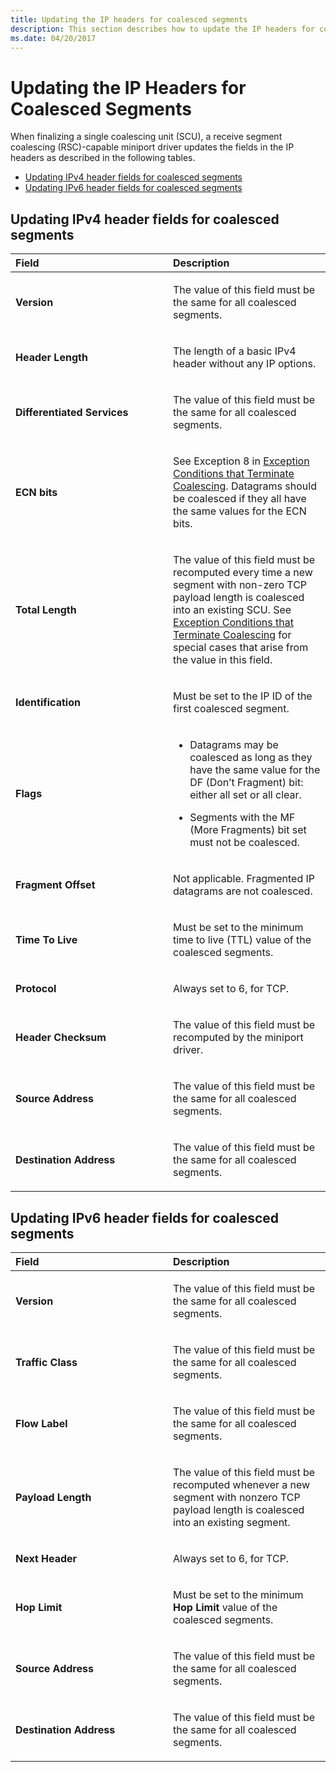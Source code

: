```yaml
---
title: Updating the IP headers for coalesced segments
description: This section describes how to update the IP headers for coalesced segments
ms.date: 04/20/2017
---
```


# Updating the IP Headers for Coalesced Segments


When finalizing a single coalescing unit (SCU), a receive segment coalescing (RSC)-capable miniport driver updates the fields in the IP headers as described in the following tables.

-   [Updating IPv4 header fields for coalesced segments](#updating-ipv4-header-fields-for-coalesced-segments)
-   [Updating IPv6 header fields for coalesced segments](#updating-ipv6-header-fields-for-coalesced-segments)

## Updating IPv4 header fields for coalesced segments


<table>
<colgroup>
<col width="50%" />
<col width="50%" />
</colgroup>
<thead>
<tr class="header">
<th align="left">Field</th>
<th align="left">Description</th>
</tr>
</thead>
<tbody>
<tr class="odd">
<td align="left"><p><strong>Version</strong></p></td>
<td align="left"><p>The value of this field must be the same for all coalesced segments.</p></td>
</tr>
<tr class="even">
<td align="left"><p><strong>Header Length</strong></p></td>
<td align="left"><p>The length of a basic IPv4 header without any IP options.</p></td>
</tr>
<tr class="odd">
<td align="left"><p><strong>Differentiated Services</strong></p></td>
<td align="left"><p>The value of this field must be the same for all coalesced segments.</p></td>
</tr>
<tr class="even">
<td align="left"><p><strong>ECN bits</strong></p></td>
<td align="left"><p>See Exception 8 in <a href="exception-conditions-that-terminate-coalescing.md" data-raw-source="[Exception Conditions that Terminate Coalescing](exception-conditions-that-terminate-coalescing.md)">Exception Conditions that Terminate Coalescing</a>. Datagrams should be coalesced if they all have the same values for the ECN bits.</p></td>
</tr>
<tr class="odd">
<td align="left"><p><strong>Total Length</strong></p></td>
<td align="left"><p>The value of this field must be recomputed every time a new segment with non-zero TCP payload length is coalesced into an existing SCU. See <a href="exception-conditions-that-terminate-coalescing.md" data-raw-source="[Exception Conditions that Terminate Coalescing](exception-conditions-that-terminate-coalescing.md)">Exception Conditions that Terminate Coalescing</a> for special cases that arise from the value in this field.</p></td>
</tr>
<tr class="even">
<td align="left"><p><strong>Identification</strong></p></td>
<td align="left"><p>Must be set to the IP ID of the first coalesced segment.</p></td>
</tr>
<tr class="odd">
<td align="left"><p><strong>Flags</strong></p></td>
<td align="left"><ul>
<li><p>Datagrams may be coalesced as long as they have the same value for the DF (Don’t Fragment) bit: either all set or all clear.</p></li>
<li><p>Segments with the MF (More Fragments) bit set must not be coalesced.</p></li>
</ul></td>
</tr>
<tr class="even">
<td align="left"><p><strong>Fragment Offset</strong></p></td>
<td align="left"><p>Not applicable. Fragmented IP datagrams are not coalesced.</p></td>
</tr>
<tr class="odd">
<td align="left"><p><strong>Time To Live</strong></p></td>
<td align="left"><p>Must be set to the minimum time to live (TTL) value of the coalesced segments.</p></td>
</tr>
<tr class="even">
<td align="left"><p><strong>Protocol</strong></p></td>
<td align="left"><p>Always set to 6, for TCP.</p></td>
</tr>
<tr class="odd">
<td align="left"><p><strong>Header Checksum</strong></p></td>
<td align="left"><p>The value of this field must be recomputed by the miniport driver.</p></td>
</tr>
<tr class="even">
<td align="left"><p><strong>Source Address</strong></p></td>
<td align="left"><p>The value of this field must be the same for all coalesced segments.</p></td>
</tr>
<tr class="odd">
<td align="left"><p><strong>Destination Address</strong></p></td>
<td align="left"><p>The value of this field must be the same for all coalesced segments.</p></td>
</tr>
</tbody>
</table>

 

## Updating IPv6 header fields for coalesced segments


<table>
<colgroup>
<col width="50%" />
<col width="50%" />
</colgroup>
<thead>
<tr class="header">
<th align="left">Field</th>
<th align="left">Description</th>
</tr>
</thead>
<tbody>
<tr class="odd">
<td align="left"><p><strong>Version</strong></p></td>
<td align="left"><p>The value of this field must be the same for all coalesced segments.</p></td>
</tr>
<tr class="even">
<td align="left"><p><strong>Traffic Class</strong></p></td>
<td align="left"><p>The value of this field must be the same for all coalesced segments.</p></td>
</tr>
<tr class="odd">
<td align="left"><p><strong>Flow Label</strong></p></td>
<td align="left"><p>The value of this field must be the same for all coalesced segments.</p></td>
</tr>
<tr class="even">
<td align="left"><p><strong>Payload Length</strong></p></td>
<td align="left"><p>The value of this field must be recomputed whenever a new segment with nonzero TCP payload length is coalesced into an existing segment.</p></td>
</tr>
<tr class="odd">
<td align="left"><p><strong>Next Header</strong></p></td>
<td align="left"><p>Always set to 6, for TCP.</p></td>
</tr>
<tr class="even">
<td align="left"><p><strong>Hop Limit</strong></p></td>
<td align="left"><p>Must be set to the minimum <strong>Hop Limit</strong> value of the coalesced segments.</p></td>
</tr>
<tr class="odd">
<td align="left"><p><strong>Source Address</strong></p></td>
<td align="left"><p>The value of this field must be the same for all coalesced segments.</p></td>
</tr>
<tr class="even">
<td align="left"><p><strong>Destination Address</strong></p></td>
<td align="left"><p>The value of this field must be the same for all coalesced segments.</p></td>
</tr>
</tbody>
</table>

 

 

 





